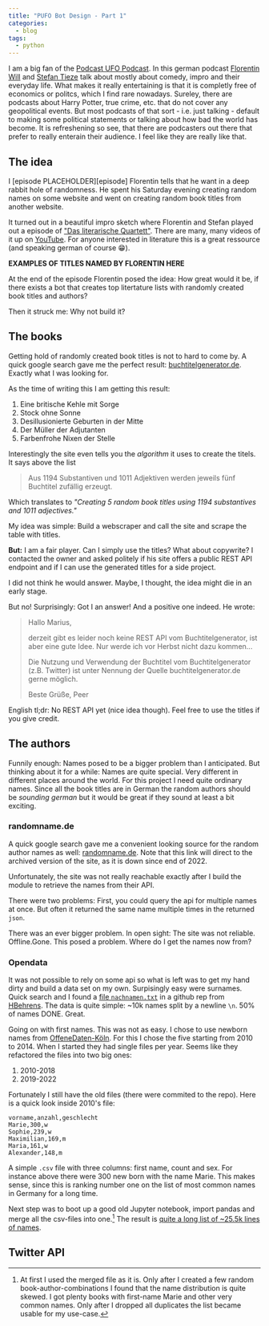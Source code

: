 ```yaml
---
title: "PUFO Bot Design - Part 1"
categories:
  - blog
tags:
  - python
---
```


I am a big fan of the [Podcast UFO Podcast][pufo-podcast].
In this german podcast [Florentin Will][florentin] and [Stefan Tieze][stefan] talk about mostly about comedy, impro and their everyday life.
What makes it really entertaining is that it is completly free of economics or politcs, which I find rare nowadays.
Sureley, there are podcasts about Harry Potter, true crime, etc. that do not cover any geopolitical events.
But most podcasts of that sort - i.e. just talking - default to making some political statements or talking about how bad the world has become.
It is refreshening so see, that there are podcasters out there that prefer to really enterain their audience.
I feel like they are really like that.

## The idea

I [episode PLACEHOLDER][episode] Florentin tells that he want in a deep rabbit hole of randomness.
He spent his Saturday evening creating random names on some website and went on creating random book titles from another website.

It turned out in a beautiful impro sketch where Florentin and Stefan played out a episode of ["Das literarische Quartett"][quartett-wiki]. There are many, many videos of it up on [YouTube][quartett-ty].
For anyone interested in literature this is a great ressource (and speaking german of course 😁).

**EXAMPLES OF TITLES NAMED BY FLORENTIN HERE**

At the end of the episode Florentin posed the idea: How great would it be, if there exists a bot that creates top litertature lists with randomly created book titles and authors?

Then it struck me: Why not build it?

## The books
Getting hold of randomly created book titles is not to hard to come by.
A quick google search gave me the perfect result: [buchtitelgenerator.de][buchtitel-generator].
Exactly what I was looking for.

As the time of writing this I am getting this result:

1. Eine britische Kehle mit Sorge
2. Stock ohne Sonne
3. Desillusionierte Geburten in der Mitte
4. Der Müller der Adjutanten
5. Farbenfrohe Nixen der Stelle

Interestingly the site even tells you the *algorithm* it uses to create the titels.
It says above the list

>Aus 1194 Substantiven und 1011 Adjektiven werden jeweils fünf Buchtitel zufällig erzeugt.

Which translates to *"Creating 5 random book titles using 1194 substantives and 1011 adjectives."*

My idea was simple: Build a webscraper and call the site and scrape the table with titles.

**But:** I am a fair player. Can I simply use the titles? What about copywrite?
I contacted the owner and asked politely if his site offers a public REST API endpoint and if I can use the generated titles for a side project.

I did not think he would answer. Maybe, I thought, the idea might die in an early stage.

But no! Surprisingly: Got I an answer! And a positive one indeed.
He wrote:

>Hallo Marius,
>
>derzeit gibt es leider noch keine REST API vom Buchtitelgenerator, ist aber eine gute Idee. Nur werde ich vor Herbst nicht dazu kommen...
>
>Die Nutzung und Verwendung der Buchtitel vom Buchtitelgenerator (z.B. Twitter) ist unter Nennung der Quelle buchtitelgenerator.de gerne möglich.
>
>Beste Grüße, Peer

English tl;dr: No REST API yet (nice idea though). Feel free to use the titles if you give credit.

## The authors

Funnily enough: Names posed to be a bigger problem than I anticipated.
But thinking about it for a while: Names are quite special.
Very different in different places around the world.
For this project I need quite ordinary names. Since all the book titles are in German the random authors should be *sounding german* but it would be great if they sound at least a bit exciting.

### randomname.de
<!-- First, I had a promising candiadate for the randomname source. -->
A quick google search gave me a convenient looking source for the random author names as well: [randomname.de][randomname]. Note that this link will direct to the archived version of the site, as it is down since end of 2022.

Unfortunately, the site was not really reachable exactly after I build the module to retrieve the names from their API.

There were two problems: First, you could query the api for multiple names at once. But often it returned the same name multiple times in the returned `json`. 

There was an ever bigger problem. In open sight: The site was not reliable. Offline.Gone. This posed a problem. Where do I get the names now from?

### Opendata
It was not possible to rely on some api so what is left was to get my hand dirty and build a data set on my own. Surpisingly easy were surnames. Quick search and I found a [file `nachnamen.txt`][nachnamen-txt] in a github rep from [HBehrens][hbehrens]. The data is quite simple: ~10k names split by a newline `\n`.
50% of names DONE. Great.

Going on with first names. This was not as easy.
I chose to use newborn names from [OffeneDaten-Köln][offene-daten].
For this I chose the five starting from 2010 to 2014.
When I started they had single files per year. Seems like they refactored the files into two big ones:

1. 2010-2018
2. 2019-2022

Fortunately I still have the old files (there were commited to the repo). Here is a quick look inside 2010's file:

```csv
vorname,anzahl,geschlecht
Marie,300,w
Sophie,239,w
Maximilian,169,m
Maria,161,w
Alexander,148,m
```

A simple `.csv` file with three columns: first name, count and sex.
For instance above there were 300 new born with the name Marie. This  makes sense, since this is ranking number one on the list of most common names in Germany for a long time.

Next step was to boot up a good old Jupyter notebook, import pandas and merge all the csv-files into one.[^1]
The result is [quite a long list of ~25.5k lines of names][first-names-file].


[^1]: At first I used the merged file as it is. Only after I created a few random book-author-combinations I found that the name distribution is quite skewed. I got plenty books with first-name Marie and other very common names. Only after I dropped all duplicates the list became usable for my use-case.

## Twitter API






[buchtitel-generator]: https://buchtitelgenerator.de/generator/
[florentin]: https://de.wikipedia.org/wiki/Florentin_Will
[stefan]: https://de.wikipedia.org/wiki/Stefan_Titze
[pufo-podcast]: https://podcast-ufo.fail/
<!-- [episode]:  -->
[quartett-wiki]: https://de.wikipedia.org/wiki/Das_Literarische_Quartett
[quartett-ty]: https://www.youtube.com/results?search_query=literarische+quartett
[randomname]: https://web.archive.org/web/20230127135402/https://randomname.de/
[offenedaten-koeln]: https://offenedaten-koeln.de/
[nachnamen-txt]: https://github.com/HBehrens/phonet4n/blob/master/src/Tests/data/nachnamen.txt
[hbehrens]: https://github.com/HBehrens
[offene-daten]: https://offenedaten-koeln.de/dataset/vornamen
[first-names-file]: https://github.com/mjt91/pufo-twitter-bot/blob/main/src/pufo_twitter_bot/data/first-names-merged.csv

